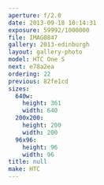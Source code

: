 ```yaml
---
aperture: f/2.0
date: 2013-09-18 10:14:31
exposure: 59992/1000000
file: IMAG0847
gallery: 2013-edinburgh
layout: gallery-photo
model: HTC One S
next: e78a2ea
ordering: 22
previous: 82fe1cd
sizes:
  640w:
    height: 361
    width: 640
  200x200:
    height: 200
    width: 200
  96x96:
    height: 96
    width: 96
title: null
make: HTC
---
```

